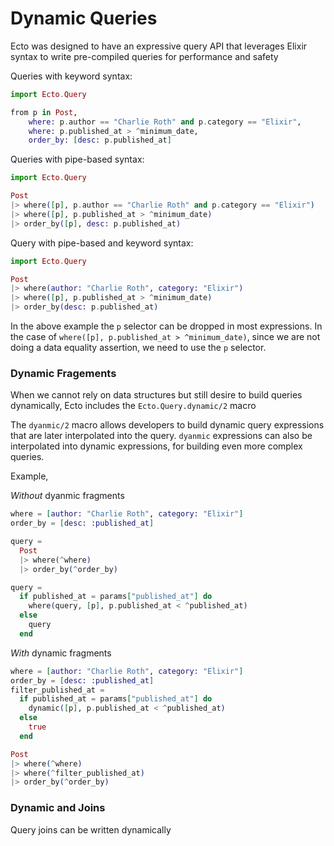# Dynamic Queries

Ecto was designed to have an expressive query API that leverages Elixir syntax to write pre-compiled queries for performance and safety

Queries with keyword syntax:

```elixir
import Ecto.Query

from p in Post,
    where: p.author == "Charlie Roth" and p.category == "Elixir",
    where: p.published_at > ^minimum_date,
    order_by: [desc: p.published_at]
```

Queries with pipe-based syntax:

```elixir
import Ecto.Query

Post
|> where([p], p.author == "Charlie Roth" and p.category == "Elixir")
|> where([p], p.published_at > ^minimum_date)
|> order_by([p], desc: p.published_at)
```

Query with pipe-based and keyword syntax:

```elixir
import Ecto.Query

Post
|> where(author: "Charlie Roth", category: "Elixir")
|> where([p], p.published_at > ^minimum_date)
|> order_by(desc: p.published_at)
```

In the above example the `p` selector can be dropped in most expressions. In the case of `where([p], p.published_at > ^minimum_date)`, since we are not doing a data equality assertion, we need to use the `p` selector.

### Dynamic Fragements

When we cannot rely on data structures but still desire to build queries dynamically, Ecto includes the `Ecto.Query.dynamic/2` macro

The `dyanmic/2` macro allows developers to build dynamic query expressions that are later interpolated into the query. `dyanmic` expressions can also be interpolated into dynamic expressions, for building even more complex queries.

Example,

*Without* dyanmic fragments

```elixir
where = [author: "Charlie Roth", category: "Elixir"]
order_by = [desc: :published_at]

query =
  Post
  |> where(^where)
  |> order_by(^order_by)

query =
  if published_at = params["published_at"] do
    where(query, [p], p.published_at < ^published_at)
  else
    query
  end
```

*With* dynamic fragments

```elixir
where = [author: "Charlie Roth", category: "Elixir"]
order_by = [desc: :published_at]
filter_published_at =
  if published_at = params["published_at"] do
    dynamic([p], p.published_at < ^published_at)
  else
    true
  end

Post
|> where(^where)
|> where(^filter_published_at)
|> order_by(^order_by)
```

### Dynamic and Joins

Query joins can be written dynamically
